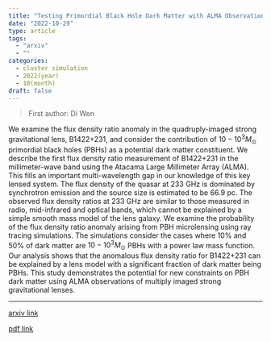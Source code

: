 ```yaml
---
title: "Testing Primordial Black Hole Dark Matter with ALMA Observations of the Gravitational Lens B1422+231"
date: "2022-10-29"
type: article
tags:
  - "arxiv"
  - ""
categories:
  - cluster simulation
  - 2022(year)
  - 10(month)
draft: false
---
```


> First author: Di Wen

 We examine the flux density ratio anomaly in the quadruply-imaged strong
gravitational lens, B1422+231, and consider the contribution of
$10-10^3M_{\odot}$ primordial black holes (PBHs) as a potential dark matter
constituent. We describe the first flux density ratio measurement of B1422+231
in the millimeter-wave band using the Atacama Large Millimeter Array (ALMA).
This fills an important multi-wavelength gap in our knowledge of this key
lensed system. The flux density of the quasar at 233 GHz is dominated by
synchrotron emission and the source size is estimated to be 66.9 pc. The
observed flux density ratios at 233 GHz are similar to those measured in radio,
mid-infrared and optical bands, which cannot be explained by a simple smooth
mass model of the lens galaxy. We examine the probability of the flux density
ratio anomaly arising from PBH microlensing using ray tracing simulations. The
simulations consider the cases where 10% and 50% of dark matter are
$10-10^3M_{\odot}$ PBHs with a power law mass function. Our analysis shows that
the anomalous flux density ratio for B1422+231 can be explained by a lens model
with a significant fraction of dark matter being PBHs. This study demonstrates
the potential for new constraints on PBH dark matter using ALMA observations of
multiply imaged strong gravitational lenses.

---
[arxiv link](http://arxiv.org/abs/2210.16444v1)

[pdf link](http://arxiv.org/pdf/2210.16444v1)